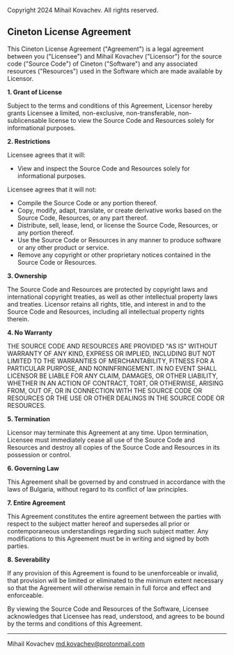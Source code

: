Copyright 2024 Mihail Kovachev. All rights reserved.

## Cineton License Agreement

This Cineton License Agreement ("Agreement") is a legal agreement between you ("Licensee") and Mihail Kovachev ("Licensor") for the source code ("Source Code") of Cineton ("Software") and any associated resources ("Resources") used in the Software which are made available by Licensor.

**1. Grant of License**

Subject to the terms and conditions of this Agreement, Licensor hereby grants Licensee a limited, non-exclusive, non-transferable, non-sublicensable license to view the Source Code and Resources solely for informational purposes.

**2. Restrictions**

Licensee agrees that it will:
- View and inspect the Source Code and Resources solely for informational purposes.

Licensee agrees that it will not:
- Compile the Source Code or any portion thereof.
- Copy, modify, adapt, translate, or create derivative works based on the Source Code, Resources, or any part thereof.
- Distribute, sell, lease, lend, or license the Source Code, Resources, or any portion thereof.
- Use the Source Code or Resources in any manner to produce software or any other product or service.
- Remove any copyright or other proprietary notices contained in the Source Code or Resources.

**3. Ownership**

The Source Code and Resources are protected by copyright laws and international copyright treaties, as well as other intellectual property laws and treaties. Licensor retains all rights, title, and interest in and to the Source Code and Resources, including all intellectual property rights therein.

**4. No Warranty**

THE SOURCE CODE AND RESOURCES ARE PROVIDED "AS IS" WITHOUT WARRANTY OF ANY KIND, EXPRESS OR IMPLIED, INCLUDING BUT NOT LIMITED TO THE WARRANTIES OF MERCHANTABILITY, FITNESS FOR A PARTICULAR PURPOSE, AND NONINFRINGEMENT. IN NO EVENT SHALL LICENSOR BE LIABLE FOR ANY CLAIM, DAMAGES, OR OTHER LIABILITY, WHETHER IN AN ACTION OF CONTRACT, TORT, OR OTHERWISE, ARISING FROM, OUT OF, OR IN CONNECTION WITH THE SOURCE CODE OR RESOURCES OR THE USE OR OTHER DEALINGS IN THE SOURCE CODE OR RESOURCES.

**5. Termination**

Licensor may terminate this Agreement at any time. Upon termination, Licensee must immediately cease all use of the Source Code and Resources and destroy all copies of the Source Code and Resources in its possession or control.

**6. Governing Law**

This Agreement shall be governed by and construed in accordance with the laws of Bulgaria, without regard to its conflict of law principles.

**7. Entire Agreement**

This Agreement constitutes the entire agreement between the parties with respect to the subject matter hereof and supersedes all prior or contemporaneous understandings regarding such subject matter. Any modifications to this Agreement must be in writing and signed by both parties.

**8. Severability**

If any provision of this Agreement is found to be unenforceable or invalid, that provision will be limited or eliminated to the minimum extent necessary so that the Agreement will otherwise remain in full force and effect and enforceable.

By viewing the Source Code and Resources of the Software, Licensee acknowledges that Licensee has read, understood, and agrees to be bound by the terms and conditions of this Agreement.

---

Mihail Kovachev 
md.kovachev@protonmail.com